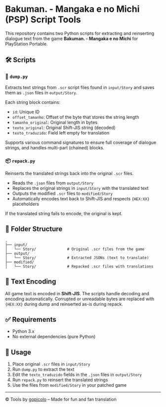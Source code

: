 # Bakuman. - Mangaka e no Michi (PSP) Script Tools

This repository contains two Python scripts for extracting and reinserting dialogue text from the game **Bakuman. - Mangaka e no Michi** for PlayStation Portable.

## 🛠 Scripts

### 📝 `dump.py`

Extracts text strings from `.scr` script files found in `input/Story` and saves them as `.json` files in `output/Story`.

Each string block contains:
- `id`: Unique ID
- `offset_tamanho`: Offset of the byte that stores the string length
- `tamanho_original`: Original length in bytes
- `texto_original`: Original Shift-JIS string (decoded)
- `texto_traduzido`: Field left empty for translation

Supports various command signatures to ensure full coverage of dialogue strings, and handles multi-part (chained) blocks.

### 📦 `repack.py`

Reinserts the translated strings back into the original `.scr` files.

- Reads the `.json` files from `output/Story`
- Replaces the original strings in `input/Story` with the translated text
- Outputs the modified `.scr` files to `modified/Story`
- Automatically encodes text back to Shift-JIS and respects `{HEX:XX}` placeholders

If the translated string fails to encode, the original is kept.

## 📁 Folder Structure

```
.
├── input/
│   └── Story/              # Original .scr files from the game
├── output/
│   └── Story/              # Extracted JSONs (text to translate)
├── modified/
│   └── Story/              # Repacked .scr files with translations
```

## 💬 Text Encoding

All game text is encoded in **Shift-JIS**. The scripts handle decoding and encoding automatically. Corrupted or unreadable bytes are replaced with `{HEX:XX}` during dump and reinserted as-is during repack.

## ✅ Requirements

- Python 3.x
- No external dependencies (pure Python)

## 🔄 Usage

1. Place original `.scr` files in `input/Story`
2. Run `dump.py` to extract the text
3. Edit the `texto_traduzido` fields in the `.json` files in `output/Story`
4. Run `repack.py` to reinsert the translated strings
5. Use the files from `modified/Story` in your patched game

---

© Tools by [gopicolo](https://github.com/gopicolo) – Made for fun and fan translation
